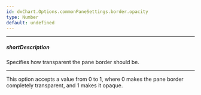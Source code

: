 ```yaml
---
id: dxChart.Options.commonPaneSettings.border.opacity
type: Number
default: undefined
---
```

---
##### shortDescription
Specifies how transparent the pane border should be.

---
This option accepts a value from 0 to 1, where 0 makes the pane border completely transparent, and 1 makes it opaque.